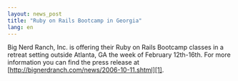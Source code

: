 ```yaml
---
layout: news_post
title: "Ruby on Rails Bootcamp in Georgia"
lang: en
---
```


Big Nerd Ranch, Inc. is offering their Ruby on Rails Bootcamp classes in
a retreat setting outside Atlanta, GA the week of February 12th-16th.
For more information you can find the press release at
[http://bignerdranch.com/news/2006-10-11.shtml][1].



[1]: http://bignerdranch.com/news/2006-10-11.shtml 

